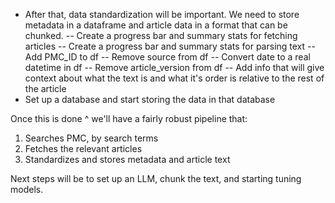 - After that, data standardization will be important. We need to store metadata in a dataframe and article data in a format that can be chunked.
-- Create a progress bar and summary stats for fetching articles
-- Create a progress bar and summary stats for parsing text
-- Add PMC_ID to df
-- Remove source from df
-- Convert date to a real datetime in df
-- Remove article_version from df
-- Add info that will give context about what the text is and what it's order is relative to the rest of the article
- Set up a database and start storing the data in that database

Once this is done ^ we'll have a fairly robust pipeline that:
1. Searches PMC, by search terms
2. Fetches the relevant articles
3. Standardizes and stores metadata and article text

Next steps will be to set up an LLM, chunk the text, and starting tuning models.
